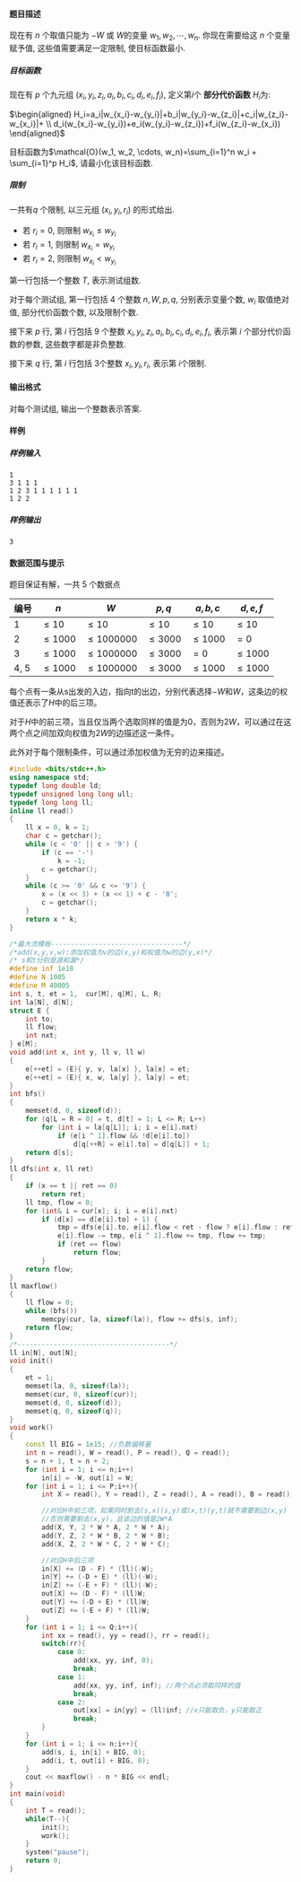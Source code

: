 #### 题目描述

现在有 $n$ 个取值只能为 $-W$ 或  $W$的变量 $w_1, w_2, \cdots, w_n$. 你现在需要给这 $n$ 个变量赋予值, 这些值需要满足一定限制, 使目标函数最小.

##### 目标函数

现在有 $p$ 个九元组 $(x_i, y_i, z_i, a_i, b_i, c_i, d_i, e_i, f_i)$, 定义第$i$个 **部分代价函数** $H_i$为:

$\begin{aligned} H_i=a_i|w_{x_i}-w_{y_i}|+b_i|w_{y_i}-w_{z_i}|+c_i|w_{z_i}-w_{x_i}|+ \\ d_i(w_{x_i}-w_{y_i})+e_i(w_{y_i}-w_{z_i})+f_i(w_{z_i}-w_{x_i}) \end{aligned}$

目标函数为$\mathcal{O}(w_1, w_2, \cdots, w_n)=\sum_{i=1}^n w_i + \sum_{i=1}^p H_i$, 请最小化该目标函数.

##### 限制

一共有$q$ 个限制, 以三元组 $(x_i, y_i, r_i)$ 的形式给出.

- 若 $r_i=0$, 则限制 $w_{x_i} \le w_{y_i}$
- 若 $r_i=1$, 则限制 $w_{x_i} = w_{y_i}$
- 若 $r_i=2$, 则限制 $w_{x_i} < w_{y_i}$

第一行包括一个整数 $T$, 表示测试组数.

对于每个测试组, 第一行包括 $4$ 个整数 $n, W, p, q,$ 分别表示变量个数, $w_i$ 取值绝对值, 部分代价函数个数, 以及限制个数.

接下来 $p$ 行, 第 $i$ 行包括 $9$ 个整数 $x_i, y_i, z_i, a_i, b_i, c_i, d_i, e_i, f_i$, 表示第 $i$ 个部分代价函数的参数, 这些数字都是非负整数.

接下来 $q$ 行, 第 $i$ 行包括 $3$个整数 $x_i, y_i, r_i$, 表示第 $i$个限制.

#### 输出格式

对每个测试组, 输出一个整数表示答案.

#### 样例

##### 样例输入

```plain
1
3 1 1 1
1 2 3 1 1 1 1 1 1 
1 2 2
```

##### 样例输出

```plain
3
```

#### 数据范围与提示

题目保证有解，一共  $5$ 个数据点

| 编号 | $n$        | $W$           | $p,q$      | $a,b,c$    | $d,e,f$    |
| ---- | ---------- | ------------- | ---------- | ---------- | ---------- |
| 1    | $\le 10$   | $\le 10$      | $\le 10$   | $\le 10$   | $\le 10$   |
| 2    | $\le 1000$ | $\le 1000000$ | $\le 3000$ | $\le 1000$ | $=0$       |
| 3    | $\le 1000$ | $\le 1000000$ | $\le 3000$ | $=0$       | $\le 1000$ |
| 4, 5 | $\le 1000$ | $\le 1000000$ | $\le 3000$ | $\le 1000$ | $\le 1000$ |







每个点有一条从s出发的入边，指向t的出边，分别代表选择$-W$和$W$，这条边的权值还表示了$H$中的后三项。

对于$H$中的前三项，当且仅当两个选取同样的值是为$0$，否则为$2W$，可以通过在这两个点之间加双向权值为$2W$的边描述这一条件。

此外对于每个限制条件，可以通过添加权值为无穷的边来描述。

```c++
#include <bits/stdc++.h>
using namespace std;
typedef long double ld;
typedef unsigned long long ull;
typedef long long ll;
inline ll read()
{
    ll x = 0, k = 1;
    char c = getchar();
    while (c < '0' || c > '9') {
        if (c == '-')
            k = -1;
        c = getchar();
    }
    while (c >= '0' && c <= '9') {
        x = (x << 3) + (x << 1) + c - '0';
        c = getchar();
    }
    return x * k;
}

/*最大流模板---------------------------------*/
/*add(x,y,v,w):添加权值为v的边(x,y)和权值为w的边(y,x)*/
/* s和t分别是源和漏*/
#define inf 1e18
#define N 1005
#define M 40005
int s, t, et = 1,  cur[M], q[M], L, R;
int la[N], d[N];
struct E {
    int to;
    ll flow;
    int nxt;
} e[M];
void add(int x, int y, ll v, ll w)
{
    e[++et] = (E){ y, v, la[x] }, la[x] = et;
    e[++et] = (E){ x, w, la[y] }, la[y] = et;
}
int bfs()
{
    memset(d, 0, sizeof(d));
    for (q[L = R = 0] = t, d[t] = 1; L <= R; L++)
        for (int i = la[q[L]]; i; i = e[i].nxt)
            if (e[i ^ 1].flow && !d[e[i].to])
                d[q[++R] = e[i].to] = d[q[L]] + 1;
    return d[s];
}
ll dfs(int x, ll ret)
{
    if (x == t || ret == 0)
        return ret;
    ll tmp, flow = 0;
    for (int& i = cur[x]; i; i = e[i].nxt)
        if (d[x] == d[e[i].to] + 1) {
            tmp = dfs(e[i].to, e[i].flow < ret - flow ? e[i].flow : ret - flow);
            e[i].flow -= tmp, e[i ^ 1].flow += tmp, flow += tmp;
            if (ret == flow)
                return flow;
        }
    return flow;
}
ll maxflow()
{
    ll flow = 0;
    while (bfs())
        memcpy(cur, la, sizeof(la)), flow += dfs(s, inf);
    return flow;
}
/*--------------------------------------*/
ll in[N], out[N];
void init()
{
    et = 1;
    memset(la, 0, sizeof(la));
    memset(cur, 0, sizeof(cur));
    memset(d, 0, sizeof(d));
    memset(q, 0, sizeof(q));
}
void work()
{
    const ll BIG = 1e15; //负数偏移量
    int n = read(), W = read(), P = read(), Q = read();
    s = n + 1, t = n + 2;
    for (int i = 1; i <= n;i++)
        in[i] = -W, out[i] = W;
    for (int i = 1; i <= P;i++){
        int X = read(), Y = read(), Z = read(), A = read(), B = read(), C = read(), D = read(), E = read(), F = read();

        //对应H中前三项，如果同时割去(s,x)(s,y)或(x,t)(y,t)就不需要割边(x,y)
        //否则需要割去(x,y)，且该边的值是2W*A
        add(X, Y, 2 * W * A, 2 * W * A);
        add(Y, Z, 2 * W * B, 2 * W * B);
        add(X, Z, 2 * W * C, 2 * W * C);

        //对应H中后三项
        in[X] += (D - F) * (ll)(-W);
        in[Y] += (-D + E) * (ll)(-W);
        in[Z] += (-E + F) * (ll)(-W);
        out[X] += (D - F) * (ll)W;
        out[Y] += (-D + E) * (ll)W;
        out[Z] += (-E + F) * (ll)W;
    }
    for (int i = 1; i <= Q;i++){
        int xx = read(), yy = read(), rr = read();
        switch(rr){
            case 0:
                add(xx, yy, inf, 0);
                break;
            case 1:
                add(xx, yy, inf, inf); //两个点必须取同样的值
                break;
            case 2:
                out[xx] = in[yy] = (ll)inf; //x只能取负，y只能取正
                break;
        }
    }
    for (int i = 1; i <= n;i++){
        add(s, i, in[i] + BIG, 0);
        add(i, t, out[i] + BIG, 0);
    }
    cout << maxflow() - n * BIG << endl;
}
int main(void)
{
    int T = read();
    while(T--){
        init();
        work();
    }
    system("pause");
    return 0;
}
```

